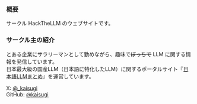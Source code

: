 ### 概要

サークル HackTheLLM のウェブサイトです。

### サークル主の紹介

とある企業にサラリーマンとして勤めながら、趣味で~~ぼっちで~~ LLM に関する情報を発信しています。  
日本最大級の国産LLM（日本語に特化したLLM）に関するポータルサイト『[日本語LLMまとめ](https://llm-jp.github.io/awesome-japanese-llm/)』を運営しています。

X: [@_kaisugi](https://x.com/_kaisugi)  
GitHub: [@kaisugi](https://github.com/kaisugi)